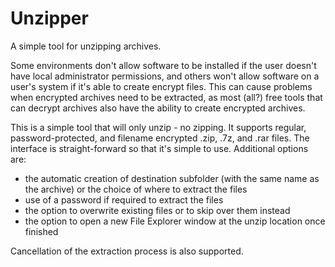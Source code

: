 # Unzipper
A simple tool for unzipping archives.

Some environments don't allow software to be installed if the user doesn't have local administrator permissions, and others won't allow software on a user's system if it's able to create encrypt files. This can cause problems when encrypted archives need to be extracted, as most (all?) free tools that can decrypt archives also have the ability to create encrypted archives.

This is a simple tool that will only unzip - no zipping. It supports regular, password-protected, and filename encrypted .zip, .7z, and .rar files. The interface is straight-forward so that it's simple to use. Additional options are:

* the automatic creation of destination subfolder (with the same name as the archive) or the choice of where to extract the files
* use of a password if required to extract the files
* the option to overwrite existing files or to skip over them instead
* the option to open a new File Explorer window at the unzip location once finished

Cancellation of the extraction process is also supported.
